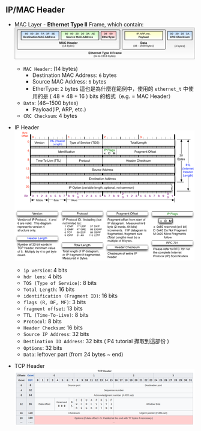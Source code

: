 ## IP/MAC Header

* MAC Layer - **Ethernet Type II** Frame, which contain:
    ![](../Resource/res/ethernet_t.png)
    * `MAC Header`: (14 bytes)
        * Destination MAC Address: `6` bytes
        * Source MAC Address: `6` bytes
        * EtherType: `2` bytes
        這也是為什麼在範例中，使用的 `ethernet_t` 中使用的是 ( 48 + 48 + 16 ) bits 的格式（e.g. = MAC Header）
    * `Data`: (46~1500 bytes)
        * Payload(IP, ARP, etc.)
    * `CRC Checksum`: 4 bytes

* IP Header 
    ![](../Resource/res/ipv4_t.png)
    * `ip version`: 4 bits
    * `hdr lens`: 4 bits
    * `TOS (Type of Service)`: 8 bits
    * `Total Length`: 16 bits
    * `identification (Fragment ID)`: 16 bits
    * `flags (R, DF, MF)`: 3 bits
    * `fragment offset`: 13 bits
    * `TTL (Time-To-Live)`: 8 bits
    * `Protocol`: 8 bits
    * `Header Checksum`: 16 bits
    * `Source IP Address`: 32 bits
    * `Destination ID Address`: 32 bits
    ( P4 tutorial 擷取到這部份 )
    * `Options`: 32 bits
    * `Data`: leftover part (from 24 bytes ~ end)

* TCP Header
    ![](../Resource/res/tcp_t.png)